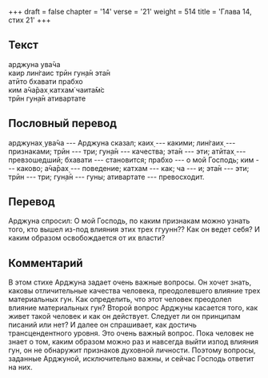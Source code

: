 +++
draft = false
chapter = '14'
verse = '21'
weight = 514
title = 'Глава 14, стих 21'
+++
## Текст

арджуна ува̄ча  
каир лин̇гаис трӣн гун̣а̄н эта̄н  
атӣто бхавати прабхо  
ким а̄ча̄рах̣ катхам̇ чаита̄м̇с  
трӣн гун̣а̄н ативартате

## Пословный перевод

арджунах̣ ува̄ча --- Арджуна сказал; каих̣ --- какими; лин̇гаих̣ ---
признаками; трӣн --- три; гун̣а̄н --- качества; эта̄н --- эти; атӣтах̣ ---
превзошедший; бхавати --- становится; прабхо --- о мой Господь; ким ---
каково; а̄ча̄рах̣ --- поведение; катхам --- как; ча --- и; эта̄н --- эти;
трӣн --- три; гун̣а̄н --- гуны; ативартате --- превосходит.

## Перевод

Арджуна спросил: О мой Господь, по каким признакам можно узнать того,
кто вышел из-под влияния этих трех ггуунн?? Как он ведет себя? И каким
образом освобождается от их власти?

## Комментарий

В этом стихе Арджуна задает очень важные вопросы. Он хочет знать, каковы
отличительные качества человека, преодолевшего влияние трех материальных
гун. Как определить, что этот человек преодолел влияние материальных
гун? Второй вопрос Арджуны касается того, как живет такой человек и как
он действует. Следует ли он принципам писаний или нет? И далее он
спрашивает, как достичь трансцендентного уровня. Это очень важный
вопрос. Пока человек не знает о том, каким образом можно раз и навсегда
выйти изпод влияния гун, он не обнаружит признаков духовной личности.
Поэтому вопросы, заданные Арджуной, исключительно важны, и сейчас
Господь ответит на них.
